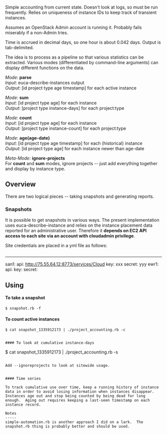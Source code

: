 Simple accounting from current state.  Doesn't look at logs, so must be run frequently. Relies on uniqueness of instance IDs to keep track of transient instances.

Assumes an OpenStack Admin account is running it.  Probably fails miserably if a non-Admin tries.

Time is accrued in decimal days, so one hour is about 0.042 days.
Output is tab-delimited.

The idea is to process as a pipeline so that various statistics can be extracted.
Various modes (differentiated by command-line arguments) can display different functions on the data.

*Mode*: **parse**     
*Input*: euca-describe-instances output    
*Output*: [id project type age timestamp] for each active instance

*Mode*: **sum**  
*Input*: [id project type age] for each instance    
*Output*: [project type instance-days] for each project:type

*Mode*: **count**   
*Input*: [id project type age] for each instance    
*Output*: [project type instance-count] for each project:type

*Mode*: **age(age-date)**   
*Input*: [id project type age timestamp] for each (historical) instance    
*Output*: [id project type age] for each instance newer than age-date

*Meta-Mode*: **ignore-projects**    
For **count** and **sum** modes, ignore projects -- just add everything together and display by instance type.

Overview
--------
There are two logical pieces -- taking snapshots and generating reports.

### Snapshots
It is possible to get snapshots in various ways.  The present implementation uses euca-describe-instance
and relies on the instance placement data reported for an administrative user.  Therefore it **depends on 
EC2 API access to each site via an account with cloudadmin privilege**.

Site credentials are placed in a yml file as follows:
```

```
---
san1:
    api: http://75.55.64.12:8773/services/Cloud
    key: xxx
    secret: yyy
ewr1:
    api:
    key:
    secret:
    
Using
-----
#### To take a snapshot

```
$ snapshot.rb -f 
```

#### To count active instances
```
$ cat snapshot_1335912173 | ./project_accounting.rb -c


#### To look at cumulative instance-days

```
$ cat snapshot_1335912173 | ./project_accounting.rb -s
```

Add --ignoreprojects to look at sitewide usage.


#### Time series

To track cumulative use over time, keep a running history of instance data in order to avoid losing information when instances disappear.  Instances age out and stop being counted by being dead for long enough.  Aging out requires keeping a last-seen timestamp on each instance record.

Notes
-----
simple-automation.rb is another approach I did on a lark.  The snapshot.rb thing is probably better and should be used.

